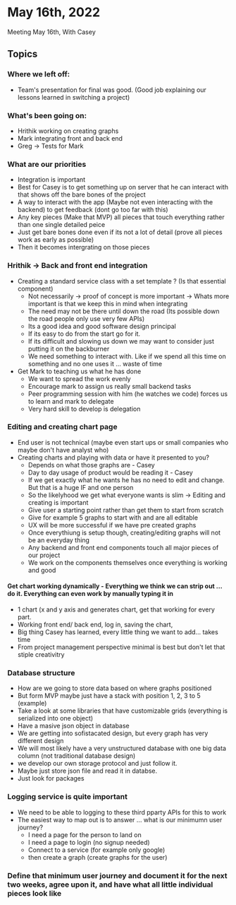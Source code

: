 # May 16th, 2022

Meeting May 16th, With Casey


## Topics

### Where we left off:
- Team's presentation for final was good. (Good job explaining our lessons learned in switching a project)

### What's been going on:
- Hrithik working on creating graphs
- Mark integrating front and back end
- Greg -> Tests for Mark

### What are our priorities
* Integration is important
* Best for Casey is to get something up on server that he can interact with that shows off the bare bones of the project
* A way to interact with the app (Maybe not even interacting with the backend) to get feedback (dont go too far with this)
* Any key pieces (Make that MVP) all pieces that touch everything rather than one single detailed peice
* Just get bare bones done even if its not a lot of detail (prove all pieces work as early as possible)
* Then it becomes intergrating on those pieces


### Hrithik -> Back and front end integration
*  Creating a standard service class with a set template ? (Is that essential component)
	* Not necessarily -> proof of concept is more important -> Whats more important is that we keep this in mind when integrating
	* The need may not be there until down the road (Its possible down the road people only use very few APIs)
	* Its a good idea and good software design principal
	* If its easy to do from the start go for it. 
	* If its difficult and slowing us down we may want to consider just putting it on the backburner
	* We need something to interact with. Like if we spend all this time on something and no one uses it ... waste of time
* Get Mark to teaching us what he has done
	* We want to spread the work evenly 
	* Encourage mark to assign us really small backend tasks
	* Peer programming session with him (he watches we code) forces us to learn and mark to delegate
	* Very hard skill to develop is delegation

### Editing and creating chart page
* End user is not technical (maybe even start ups or small companies who maybe don't have analyst who)
* Creating charts and playing with data or have it presented to you?
	* Depends on what those graphs are - Casey
	* Day to day usage of product would be reading it - Casey
	* If we get exactly what he wants he has no need to edit and change. But that is a huge IF and one person
	* So the likelyhood we get what everyone wants is slim -> Editing and creating is important
	* Give user a starting point rather than get them to start from scratch
	* Give for example 5 graphs to start with and are all editable
	* UX will be more successful if we have pre created graphs
	* Once everythiung is setup though, creating/editing graphs will not be an everyday thing 
	* Any backend and front end components touch all major pieces of our project
	* We work on the components themselves once everything is working and good


#### Get chart working dynamically - Everything we think we can strip out ... do it. Everything can even work by manually typing it in

* 1 chart (x and y axis and generates chart, get that working for every part.
* Working front end/ back end, log in, saving the chart,
* Big thing Casey has learned, every little thing we want to add... takes time  
* From project management perspective minimal is best but don't let that stiple creativitry


### Database structure
* How are we going to store data based on where graphs positioned 
* But form MVP maybe just have a stack with position 1, 2, 3 to 5 (example)
* Take a look at some libraries that have customizable grids (everything is serialized into one object)
* Have a masive json object in database
* We are getting into sofistacated design, but every graph has very different design
* We will most likely have a very unstructured database with one big data column (not traditional database design)
* we develop our own storage protocol and just follow it.
* Maybe just store json file and read it in databse.
* Just look for packages

### Logging service is quite important
* We need to be able to logging to these third pparty APIs for this to work
* The easiest way to map out is to answer ... what is our minimumn user journey?
	* I need a page for the person to land on
	* I need a page to login (no signup needed)
	* Connect to a service (for example only google)
	* then create a graph (create graphs for the user)


### Define that minimum user journey and document it for the next two weeks, agree upon it, and have what all little individual pieces look like
